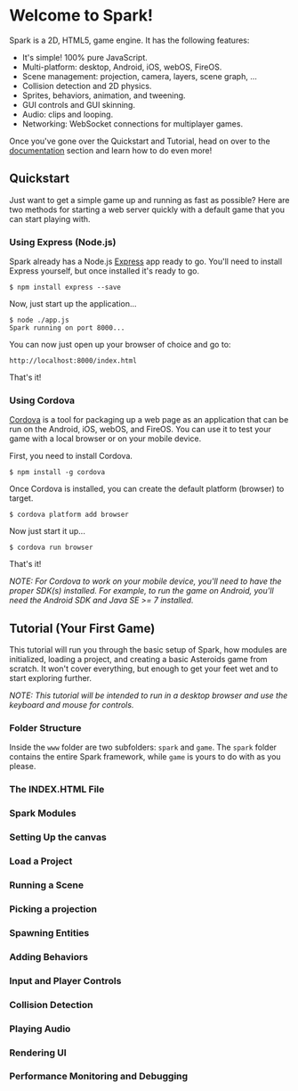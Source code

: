 # Welcome to Spark!

Spark is a 2D, HTML5, game engine. It has the following features:

* It's simple! 100% pure JavaScript.
* Multi-platform: desktop, Android, iOS, webOS, FireOS.
* Scene management: projection, camera, layers, scene graph, ...
* Collision detection and 2D physics.
* Sprites, behaviors, animation, and tweening.
* GUI controls and GUI skinning.
* Audio: clips and looping.
* Networking: WebSocket connections for multiplayer games.

Once you've gone over the Quickstart and Tutorial, head on over to the
[documentation](https://github.com/massung/spark/doc/) section and learn how
to do even more!

## Quickstart

Just want to get a simple game up and running as fast as possible? Here are
two methods for starting a web server quickly with a default game that you
can start playing with.

### Using Express (Node.js)

Spark already has a Node.js [Express](https://www.npmjs.com/package/express)
app ready to go. You'll need to install Express yourself, but once installed
it's ready to go.

    $ npm install express --save

Now, just start up the application...

    $ node ./app.js
    Spark running on port 8000...

You can now just open up your browser of choice and go to:

    http://localhost:8000/index.html

That's it!

### Using Cordova

[Cordova](https://cordova.apache.org/) is a tool for packaging up a web page
as an application that can be run on the Android, iOS, webOS, and FireOS. You
can use it to test your game with a local browser or on your mobile device.

First, you need to install Cordova.

    $ npm install -g cordova

Once Cordova is installed, you can create the default platform (browser) to
target.

    $ cordova platform add browser

Now just start it up...

    $ cordova run browser

That's it!

*NOTE: For Cordova to work on your mobile device, you'll need to have the
proper SDK(s) installed. For example, to run the game on Android, you'll need
the Android SDK and Java SE >= 7 installed.*

## Tutorial (Your First Game)

This tutorial will run you through the basic setup of Spark, how modules are
initialized, loading a project, and creating a basic Asteroids game from
scratch. It won't cover everything, but enough to get your feet wet and to
start exploring further.

*NOTE: This tutorial will be intended to run in a desktop browser and use the
keyboard and mouse for controls.*

### Folder Structure

Inside the `www` folder are two subfolders: `spark` and `game`. The `spark`
folder contains the entire Spark framework, while `game` is yours to do with
as you please.

### The INDEX.HTML File

### Spark Modules

### Setting Up the canvas

### Load a Project

### Running a Scene

### Picking a projection

### Spawning Entities

### Adding Behaviors

### Input and Player Controls

### Collision Detection

### Playing Audio

### Rendering UI

### Performance Monitoring and Debugging
